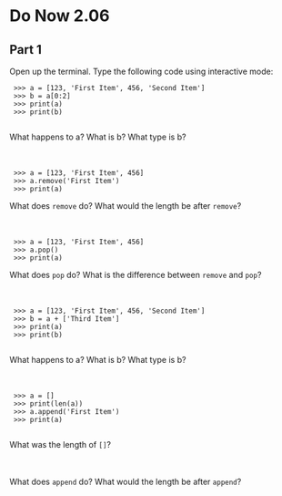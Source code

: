 # Do Now 2.06

## Part 1
Open up the terminal. Type the following code using interactive mode:
```
 >>> a = [123, 'First Item', 456, 'Second Item']
 >>> b = a[0:2]
 >>> print(a)
 >>> print(b)
 
```

What happens to a? What is b? What type is b? 
<br>
<br>
<br>
```
 >>> a = [123, 'First Item', 456]
 >>> a.remove('First Item')
 >>> print(a) 
```

What does `remove` do? What would the length be after `remove`? 
<br>
<br>
<br>

```
 >>> a = [123, 'First Item', 456]
 >>> a.pop()
 >>> print(a) 
```

What does `pop` do? What is the difference between `remove` and `pop`? 
<br>
<br>
<br>
```
 >>> a = [123, 'First Item', 456, 'Second Item']
 >>> b = a + ['Third Item']
 >>> print(a)
 >>> print(b)
 
```

What happens to a? What is b? What type is b? 
<br>
<br>
<br>

```
 >>> a = []
 >>> print(len(a))
 >>> a.append('First Item')
 >>> print(a)
 
```
What was the length of `[]`?
<br>
<br>
<br>

What does `append` do? What would the length be after `append`? 
<br>
<br>
<br>
